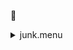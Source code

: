 &#x1F4D5; <details><summary>junk.menu</summary><blockquote><pre>&#x1F4D5; <details><summary>all_wavelength_coronal_flat.cbk</summary><blockquote><pre>&#x1F4D5; <details><summary>setupFlat.rcp</summary><blockquote><pre>diffuser  in&#x1F4D5;  diffuser  in 
cover out&#x1F4D5;  cover out 
occ		out&#x1F4D5;  occ		out 
shut	out&#x1F4D5;  shut	out 
calib	out&#x1F4D5;  calib	out 
The above code block covers:0.00 minutes of camera integration + hardware moves and overhead</pre></blockquote></details>&#x1F4D8; <details><summary>setupDark.rcp</summary><blockquote><pre>shut	in&#x1F4D5;  shut	in 
The above code block covers:0.00 minutes of camera integration + hardware moves and overhead</pre></blockquote></details>&#x1F4D9; <details><summary>dark_01wave_1beam_16sums_10rep_BOTH.rcp</summary><blockquote><pre>shut	in&#x1F4D5;  shut	in 
data	rcam	both	656.28	16&#x1F4D9;  data	rcam	both	656.28	16 
data	rcam	both	656.28	16&#x1F4D9;  data	rcam	both	656.28	16 
data	rcam	both	656.28	16&#x1F4D9;  data	rcam	both	656.28	16 
data	rcam	both	656.28	16&#x1F4D9;  data	rcam	both	656.28	16 
data	rcam	both	656.28	16&#x1F4D9;  data	rcam	both	656.28	16 
data	rcam	both	656.28	16&#x1F4D9;  data	rcam	both	656.28	16 
data	rcam	both	656.28	16&#x1F4D9;  data	rcam	both	656.28	16 
data	rcam	both	656.28	16&#x1F4D9;  data	rcam	both	656.28	16 
data	rcam	both	656.28	16&#x1F4D9;  data	rcam	both	656.28	16 
data	rcam	both	656.28	16&#x1F4D9;  data	rcam	both	656.28	16 
The above code block covers:0.90 minutes of camera integration + hardware moves and overhead</pre></blockquote></details>&#x1F4D9; <details><summary>setupFlat.rcp</summary><blockquote><pre>diffuser  in&#x1F4D5;  diffuser  in 
cover out&#x1F4D5;  cover out 
occ		out&#x1F4D5;  occ		out 
shut	out&#x1F4D5;  shut	out 
calib	out&#x1F4D5;  calib	out 
The above code block covers:0.00 minutes of camera integration + hardware moves and overhead</pre></blockquote></details>&#x1F4D8; <details><summary>637_FW.rcp</summary><blockquote><pre>prefilterrange 637&#x1F4D5;  prefilterrange 637 
The above code block covers:0.00 minutes of camera integration + hardware moves and overhead</pre></blockquote></details>&#x1F4D8; <details><summary>637_03wave_2beam_16sums_4rep_BOTH.rcp</summary><blockquote><pre>data	rcam	both	 637.35	   16&#x1F4D8;  data	rcam	both	 637.35	   16 
data	rcam	both	 637.40	   16&#x1F4D8;  data	rcam	both	 637.40	   16 
data	rcam	both	 637.45	   16&#x1F4D8;  data	rcam	both	 637.45	   16 
data	tcam	both	 637.35	   16&#x1F4D8;  data	tcam	both	 637.35	   16 
data	tcam	both	 637.40	   16&#x1F4D8;  data	tcam	both	 637.40	   16 
data	tcam	both	 637.45	   16&#x1F4D8;  data	tcam	both	 637.45	   16 
data	rcam	both	 637.35	   16&#x1F4D8;  data	rcam	both	 637.35	   16 
data	rcam	both	 637.40	   16&#x1F4D8;  data	rcam	both	 637.40	   16 
data	rcam	both	 637.45	   16&#x1F4D8;  data	rcam	both	 637.45	   16 
data	tcam	both	 637.35	   16&#x1F4D8;  data	tcam	both	 637.35	   16 
data	tcam	both	 637.40	   16&#x1F4D8;  data	tcam	both	 637.40	   16 
data	tcam	both	 637.45	   16&#x1F4D8;  data	tcam	both	 637.45	   16 
data	rcam	both	 637.35	   16&#x1F4D8;  data	rcam	both	 637.35	   16 
data	rcam	both	 637.40	   16&#x1F4D8;  data	rcam	both	 637.40	   16 
data	rcam	both	 637.45	   16&#x1F4D8;  data	rcam	both	 637.45	   16 
data	tcam	both	 637.35	   16&#x1F4D8;  data	tcam	both	 637.35	   16 
data	tcam	both	 637.40	   16&#x1F4D8;  data	tcam	both	 637.40	   16 
data	tcam	both	 637.45	   16&#x1F4D8;  data	tcam	both	 637.45	   16 
data	rcam	both	 637.35	   16&#x1F4D8;  data	rcam	both	 637.35	   16 
data	rcam	both	 637.40	   16&#x1F4D8;  data	rcam	both	 637.40	   16 
data	rcam	both	 637.45	   16&#x1F4D8;  data	rcam	both	 637.45	   16 
data	tcam	both	 637.35	   16&#x1F4D8;  data	tcam	both	 637.35	   16 
data	tcam	both	 637.40	   16&#x1F4D8;  data	tcam	both	 637.40	   16 
data	tcam	both	 637.45	   16&#x1F4D8;  data	tcam	both	 637.45	   16 
The above code block covers:2.17 minutes of camera integration + hardware moves and overhead</pre></blockquote></details>&#x1F4D8; <details><summary>670_FW.rcp</summary><blockquote><pre>prefilterrange 670&#x1F4D5;  prefilterrange 670 
The above code block covers:0.00 minutes of camera integration + hardware moves and overhead</pre></blockquote></details>&#x1F4D8; <details><summary>670_03wave_2beam_16sums_4rep_BOTH.rcp</summary><blockquote><pre>data	rcam	both	 670.11	   16&#x1F4D8;  data	rcam	both	 670.11	   16 
data	rcam	both	 670.16	   16&#x1F4D8;  data	rcam	both	 670.16	   16 
data	rcam	both	 670.21	   16&#x1F4D8;  data	rcam	both	 670.21	   16 
data	tcam	both	 670.11	   16&#x1F4D8;  data	tcam	both	 670.11	   16 
data	tcam	both	 670.16	   16&#x1F4D8;  data	tcam	both	 670.16	   16 
data	tcam	both	 670.21	   16&#x1F4D8;  data	tcam	both	 670.21	   16 
data	rcam	both	 670.11	   16&#x1F4D8;  data	rcam	both	 670.11	   16 
data	rcam	both	 670.16	   16&#x1F4D8;  data	rcam	both	 670.16	   16 
data	rcam	both	 670.21	   16&#x1F4D8;  data	rcam	both	 670.21	   16 
data	tcam	both	 670.11	   16&#x1F4D8;  data	tcam	both	 670.11	   16 
data	tcam	both	 670.16	   16&#x1F4D8;  data	tcam	both	 670.16	   16 
data	tcam	both	 670.21	   16&#x1F4D8;  data	tcam	both	 670.21	   16 
data	rcam	both	 670.11	   16&#x1F4D8;  data	rcam	both	 670.11	   16 
data	rcam	both	 670.16	   16&#x1F4D8;  data	rcam	both	 670.16	   16 
data	rcam	both	 670.21	   16&#x1F4D8;  data	rcam	both	 670.21	   16 
data	tcam	both	 670.11	   16&#x1F4D8;  data	tcam	both	 670.11	   16 
data	tcam	both	 670.16	   16&#x1F4D8;  data	tcam	both	 670.16	   16 
data	tcam	both	 670.21	   16&#x1F4D8;  data	tcam	both	 670.21	   16 
data	rcam	both	 670.11	   16&#x1F4D8;  data	rcam	both	 670.11	   16 
data	rcam	both	 670.16	   16&#x1F4D8;  data	rcam	both	 670.16	   16 
data	rcam	both	 670.21	   16&#x1F4D8;  data	rcam	both	 670.21	   16 
data	tcam	both	 670.11	   16&#x1F4D8;  data	tcam	both	 670.11	   16 
data	tcam	both	 670.16	   16&#x1F4D8;  data	tcam	both	 670.16	   16 
data	tcam	both	 670.21	   16&#x1F4D8;  data	tcam	both	 670.21	   16 
The above code block covers:2.17 minutes of camera integration + hardware moves and overhead</pre></blockquote></details>&#x1F4D8; <details><summary>706_FW.rcp</summary><blockquote><pre>prefilterrange 706&#x1F4D5;  prefilterrange 706 
The above code block covers:0.00 minutes of camera integration + hardware moves and overhead</pre></blockquote></details>&#x1F4D8; <details><summary>706_03wave_2beam_16sums_4rep_BLUE.rcp</summary><blockquote><pre>data	rcam	blue	 706.13	   16&#x1F4D8;  data	rcam	blue	 706.13	   16 
data	rcam	blue	 706.20	   16&#x1F4D8;  data	rcam	blue	 706.20	   16 
data	rcam	blue	 706.27	   16&#x1F4D8;  data	rcam	blue	 706.27	   16 
data	tcam	blue	 706.13	   16&#x1F4D8;  data	tcam	blue	 706.13	   16 
data	tcam	blue	 706.20	   16&#x1F4D8;  data	tcam	blue	 706.20	   16 
data	tcam	blue	 706.27	   16&#x1F4D8;  data	tcam	blue	 706.27	   16 
data	rcam	blue	 706.13	   16&#x1F4D8;  data	rcam	blue	 706.13	   16 
data	rcam	blue	 706.20	   16&#x1F4D8;  data	rcam	blue	 706.20	   16 
data	rcam	blue	 706.27	   16&#x1F4D8;  data	rcam	blue	 706.27	   16 
data	tcam	blue	 706.13	   16&#x1F4D8;  data	tcam	blue	 706.13	   16 
data	tcam	blue	 706.20	   16&#x1F4D8;  data	tcam	blue	 706.20	   16 
data	tcam	blue	 706.27	   16&#x1F4D8;  data	tcam	blue	 706.27	   16 
data	rcam	blue	 706.13	   16&#x1F4D8;  data	rcam	blue	 706.13	   16 
data	rcam	blue	 706.20	   16&#x1F4D8;  data	rcam	blue	 706.20	   16 
data	rcam	blue	 706.27	   16&#x1F4D8;  data	rcam	blue	 706.27	   16 
data	tcam	blue	 706.13	   16&#x1F4D8;  data	tcam	blue	 706.13	   16 
data	tcam	blue	 706.20	   16&#x1F4D8;  data	tcam	blue	 706.20	   16 
data	tcam	blue	 706.27	   16&#x1F4D8;  data	tcam	blue	 706.27	   16 
data	rcam	blue	 706.13	   16&#x1F4D8;  data	rcam	blue	 706.13	   16 
data	rcam	blue	 706.20	   16&#x1F4D8;  data	rcam	blue	 706.20	   16 
data	rcam	blue	 706.27	   16&#x1F4D8;  data	rcam	blue	 706.27	   16 
data	tcam	blue	 706.13	   16&#x1F4D8;  data	tcam	blue	 706.13	   16 
data	tcam	blue	 706.20	   16&#x1F4D8;  data	tcam	blue	 706.20	   16 
data	tcam	blue	 706.27	   16&#x1F4D8;  data	tcam	blue	 706.27	   16 
The above code block covers:2.17 minutes of camera integration + hardware moves and overhead</pre></blockquote></details>&#x1F4D8; <details><summary>761_FW.rcp</summary><blockquote><pre>prefilterrange 761&#x1F4D5;  prefilterrange 761 
The above code block covers:0.00 minutes of camera integration + hardware moves and overhead</pre></blockquote></details>&#x1F4D8; <details><summary>761_03wave_2beam_16sums_4rep_BOTH.rcp</summary><blockquote><pre>data	rcam	both	 761.04	   16&#x1F4D8;  data	rcam	both	 761.04	   16 
data	rcam	both	 761.10	   16&#x1F4D8;  data	rcam	both	 761.10	   16 
data	rcam	both	 761.16	   16&#x1F4D8;  data	rcam	both	 761.16	   16 
data	tcam	both	 761.04	   16&#x1F4D8;  data	tcam	both	 761.04	   16 
data	tcam	both	 761.10	   16&#x1F4D8;  data	tcam	both	 761.10	   16 
data	tcam	both	 761.16	   16&#x1F4D8;  data	tcam	both	 761.16	   16 
data	rcam	both	 761.04	   16&#x1F4D8;  data	rcam	both	 761.04	   16 
data	rcam	both	 761.10	   16&#x1F4D8;  data	rcam	both	 761.10	   16 
data	rcam	both	 761.16	   16&#x1F4D8;  data	rcam	both	 761.16	   16 
data	tcam	both	 761.04	   16&#x1F4D8;  data	tcam	both	 761.04	   16 
data	tcam	both	 761.10	   16&#x1F4D8;  data	tcam	both	 761.10	   16 
data	tcam	both	 761.16	   16&#x1F4D8;  data	tcam	both	 761.16	   16 
data	rcam	both	 761.04	   16&#x1F4D8;  data	rcam	both	 761.04	   16 
data	rcam	both	 761.10	   16&#x1F4D8;  data	rcam	both	 761.10	   16 
data	rcam	both	 761.16	   16&#x1F4D8;  data	rcam	both	 761.16	   16 
data	tcam	both	 761.04	   16&#x1F4D8;  data	tcam	both	 761.04	   16 
data	tcam	both	 761.10	   16&#x1F4D8;  data	tcam	both	 761.10	   16 
data	tcam	both	 761.16	   16&#x1F4D8;  data	tcam	both	 761.16	   16 
data	rcam	both	 761.04	   16&#x1F4D8;  data	rcam	both	 761.04	   16 
data	rcam	both	 761.10	   16&#x1F4D8;  data	rcam	both	 761.10	   16 
data	rcam	both	 761.16	   16&#x1F4D8;  data	rcam	both	 761.16	   16 
data	tcam	both	 761.04	   16&#x1F4D8;  data	tcam	both	 761.04	   16 
data	tcam	both	 761.10	   16&#x1F4D8;  data	tcam	both	 761.10	   16 
data	tcam	both	 761.16	   16&#x1F4D8;  data	tcam	both	 761.16	   16 
The above code block covers:2.17 minutes of camera integration + hardware moves and overhead</pre></blockquote></details>&#x1F4D8; <details><summary>789_FW.rcp</summary><blockquote><pre>prefilterrange 789&#x1F4D5;  prefilterrange 789 
The above code block covers:0.00 minutes of camera integration + hardware moves and overhead</pre></blockquote></details>&#x1F4D8; <details><summary>789_03wave_2beam_16sums_4rep_BOTH.rcp</summary><blockquote><pre>data	rcam	both	 789.33	   16&#x1F4D8;  data	rcam	both	 789.33	   16 
data	rcam	both	 789.40	   16&#x1F4D8;  data	rcam	both	 789.40	   16 
data	rcam	both	 789.47	   16&#x1F4D8;  data	rcam	both	 789.47	   16 
data	tcam	both	 789.33	   16&#x1F4D8;  data	tcam	both	 789.33	   16 
data	tcam	both	 789.40	   16&#x1F4D8;  data	tcam	both	 789.40	   16 
data	tcam	both	 789.47	   16&#x1F4D8;  data	tcam	both	 789.47	   16 
data	rcam	both	 789.33	   16&#x1F4D8;  data	rcam	both	 789.33	   16 
data	rcam	both	 789.40	   16&#x1F4D8;  data	rcam	both	 789.40	   16 
data	rcam	both	 789.47	   16&#x1F4D8;  data	rcam	both	 789.47	   16 
data	tcam	both	 789.33	   16&#x1F4D8;  data	tcam	both	 789.33	   16 
data	tcam	both	 789.40	   16&#x1F4D8;  data	tcam	both	 789.40	   16 
data	tcam	both	 789.47	   16&#x1F4D8;  data	tcam	both	 789.47	   16 
data	rcam	both	 789.33	   16&#x1F4D8;  data	rcam	both	 789.33	   16 
data	rcam	both	 789.40	   16&#x1F4D8;  data	rcam	both	 789.40	   16 
data	rcam	both	 789.47	   16&#x1F4D8;  data	rcam	both	 789.47	   16 
data	tcam	both	 789.33	   16&#x1F4D8;  data	tcam	both	 789.33	   16 
data	tcam	both	 789.40	   16&#x1F4D8;  data	tcam	both	 789.40	   16 
data	tcam	both	 789.47	   16&#x1F4D8;  data	tcam	both	 789.47	   16 
data	rcam	both	 789.33	   16&#x1F4D8;  data	rcam	both	 789.33	   16 
data	rcam	both	 789.40	   16&#x1F4D8;  data	rcam	both	 789.40	   16 
data	rcam	both	 789.47	   16&#x1F4D8;  data	rcam	both	 789.47	   16 
data	tcam	both	 789.33	   16&#x1F4D8;  data	tcam	both	 789.33	   16 
data	tcam	both	 789.40	   16&#x1F4D8;  data	tcam	both	 789.40	   16 
data	tcam	both	 789.47	   16&#x1F4D8;  data	tcam	both	 789.47	   16 
The above code block covers:2.17 minutes of camera integration + hardware moves and overhead</pre></blockquote></details>&#x1F4D8; <details><summary>802_FW.rcp</summary><blockquote><pre>prefilterrange 802&#x1F4D5;  prefilterrange 802 
The above code block covers:0.00 minutes of camera integration + hardware moves and overhead</pre></blockquote></details>&#x1F4D8; <details><summary>802_03wave_2beam_16sums_4rep_BOTH.rcp</summary><blockquote><pre>data	rcam	both	 802.35	   16&#x1F4D8;  data	rcam	both	 802.35	   16 
data	rcam	both	 802.41	   16&#x1F4D8;  data	rcam	both	 802.41	   16 
data	rcam	both	 802.47	   16&#x1F4D8;  data	rcam	both	 802.47	   16 
data	tcam	both	 802.35	   16&#x1F4D8;  data	tcam	both	 802.35	   16 
data	tcam	both	 802.41	   16&#x1F4D8;  data	tcam	both	 802.41	   16 
data	tcam	both	 802.47	   16&#x1F4D8;  data	tcam	both	 802.47	   16 
data	rcam	both	 802.35	   16&#x1F4D8;  data	rcam	both	 802.35	   16 
data	rcam	both	 802.41	   16&#x1F4D8;  data	rcam	both	 802.41	   16 
data	rcam	both	 802.47	   16&#x1F4D8;  data	rcam	both	 802.47	   16 
data	tcam	both	 802.35	   16&#x1F4D8;  data	tcam	both	 802.35	   16 
data	tcam	both	 802.41	   16&#x1F4D8;  data	tcam	both	 802.41	   16 
data	tcam	both	 802.47	   16&#x1F4D8;  data	tcam	both	 802.47	   16 
data	rcam	both	 802.35	   16&#x1F4D8;  data	rcam	both	 802.35	   16 
data	rcam	both	 802.41	   16&#x1F4D8;  data	rcam	both	 802.41	   16 
data	rcam	both	 802.47	   16&#x1F4D8;  data	rcam	both	 802.47	   16 
data	tcam	both	 802.35	   16&#x1F4D8;  data	tcam	both	 802.35	   16 
data	tcam	both	 802.41	   16&#x1F4D8;  data	tcam	both	 802.41	   16 
data	tcam	both	 802.47	   16&#x1F4D8;  data	tcam	both	 802.47	   16 
data	rcam	both	 802.35	   16&#x1F4D8;  data	rcam	both	 802.35	   16 
data	rcam	both	 802.41	   16&#x1F4D8;  data	rcam	both	 802.41	   16 
data	rcam	both	 802.47	   16&#x1F4D8;  data	rcam	both	 802.47	   16 
data	tcam	both	 802.35	   16&#x1F4D8;  data	tcam	both	 802.35	   16 
data	tcam	both	 802.41	   16&#x1F4D8;  data	tcam	both	 802.41	   16 
data	tcam	both	 802.47	   16&#x1F4D8;  data	tcam	both	 802.47	   16 
The above code block covers:2.17 minutes of camera integration + hardware moves and overhead</pre></blockquote></details>&#x1F4D8; <details><summary>991_FW.rcp</summary><blockquote><pre>prefilterrange 991&#x1F4D5;  prefilterrange 991 
The above code block covers:0.00 minutes of camera integration + hardware moves and overhead</pre></blockquote></details>&#x1F4D8; <details><summary>991_03wave_2beam_16sums_4rep_BOTH.rcp</summary><blockquote><pre>data	rcam	both	 991.17	   16&#x1F4D8;  data	rcam	both	 991.17	   16 
data	rcam	both	 991.26	   16&#x1F4D8;  data	rcam	both	 991.26	   16 
data	rcam	both	 991.35	   16&#x1F4D8;  data	rcam	both	 991.35	   16 
data	tcam	both	 991.17	   16&#x1F4D8;  data	tcam	both	 991.17	   16 
data	tcam	both	 991.26	   16&#x1F4D8;  data	tcam	both	 991.26	   16 
data	tcam	both	 991.35	   16&#x1F4D8;  data	tcam	both	 991.35	   16 
data	rcam	both	 991.17	   16&#x1F4D8;  data	rcam	both	 991.17	   16 
data	rcam	both	 991.26	   16&#x1F4D8;  data	rcam	both	 991.26	   16 
data	rcam	both	 991.35	   16&#x1F4D8;  data	rcam	both	 991.35	   16 
data	tcam	both	 991.17	   16&#x1F4D8;  data	tcam	both	 991.17	   16 
data	tcam	both	 991.26	   16&#x1F4D8;  data	tcam	both	 991.26	   16 
data	tcam	both	 991.35	   16&#x1F4D8;  data	tcam	both	 991.35	   16 
data	rcam	both	 991.17	   16&#x1F4D8;  data	rcam	both	 991.17	   16 
data	rcam	both	 991.26	   16&#x1F4D8;  data	rcam	both	 991.26	   16 
data	rcam	both	 991.35	   16&#x1F4D8;  data	rcam	both	 991.35	   16 
data	tcam	both	 991.17	   16&#x1F4D8;  data	tcam	both	 991.17	   16 
data	tcam	both	 991.26	   16&#x1F4D8;  data	tcam	both	 991.26	   16 
data	tcam	both	 991.35	   16&#x1F4D8;  data	tcam	both	 991.35	   16 
data	rcam	both	 991.17	   16&#x1F4D8;  data	rcam	both	 991.17	   16 
data	rcam	both	 991.26	   16&#x1F4D8;  data	rcam	both	 991.26	   16 
data	rcam	both	 991.35	   16&#x1F4D8;  data	rcam	both	 991.35	   16 
data	tcam	both	 991.17	   16&#x1F4D8;  data	tcam	both	 991.17	   16 
data	tcam	both	 991.26	   16&#x1F4D8;  data	tcam	both	 991.26	   16 
data	tcam	both	 991.35	   16&#x1F4D8;  data	tcam	both	 991.35	   16 
The above code block covers:2.17 minutes of camera integration + hardware moves and overhead</pre></blockquote></details>&#x1F4D8; <details><summary>1074_FW.rcp</summary><blockquote><pre>prefilterrange 1074&#x1F4D5;  prefilterrange 1074 
The above code block covers:0.00 minutes of camera integration + hardware moves and overhead</pre></blockquote></details>&#x1F4D8; <details><summary>1074_03wave_2beam_16sums_4rep_BOTH.rcp</summary><blockquote><pre>data	rcam	both	1074.59	   16&#x1F4D8;  data	rcam	both	1074.59	   16 
data	rcam	both	1074.70	   16&#x1F4D8;  data	rcam	both	1074.70	   16 
data	rcam	both	1074.81	   16&#x1F4D8;  data	rcam	both	1074.81	   16 
data	tcam	both	1074.59	   16&#x1F4D8;  data	tcam	both	1074.59	   16 
data	tcam	both	1074.70	   16&#x1F4D8;  data	tcam	both	1074.70	   16 
data	tcam	both	1074.81	   16&#x1F4D8;  data	tcam	both	1074.81	   16 
data	rcam	both	1074.59	   16&#x1F4D8;  data	rcam	both	1074.59	   16 
data	rcam	both	1074.70	   16&#x1F4D8;  data	rcam	both	1074.70	   16 
data	rcam	both	1074.81	   16&#x1F4D8;  data	rcam	both	1074.81	   16 
data	tcam	both	1074.59	   16&#x1F4D8;  data	tcam	both	1074.59	   16 
data	tcam	both	1074.70	   16&#x1F4D8;  data	tcam	both	1074.70	   16 
data	tcam	both	1074.81	   16&#x1F4D8;  data	tcam	both	1074.81	   16 
data	rcam	both	1074.59	   16&#x1F4D8;  data	rcam	both	1074.59	   16 
data	rcam	both	1074.70	   16&#x1F4D8;  data	rcam	both	1074.70	   16 
data	rcam	both	1074.81	   16&#x1F4D8;  data	rcam	both	1074.81	   16 
data	tcam	both	1074.59	   16&#x1F4D8;  data	tcam	both	1074.59	   16 
data	tcam	both	1074.70	   16&#x1F4D8;  data	tcam	both	1074.70	   16 
data	tcam	both	1074.81	   16&#x1F4D8;  data	tcam	both	1074.81	   16 
data	rcam	both	1074.59	   16&#x1F4D8;  data	rcam	both	1074.59	   16 
data	rcam	both	1074.70	   16&#x1F4D8;  data	rcam	both	1074.70	   16 
data	rcam	both	1074.81	   16&#x1F4D8;  data	rcam	both	1074.81	   16 
data	tcam	both	1074.59	   16&#x1F4D8;  data	tcam	both	1074.59	   16 
data	tcam	both	1074.70	   16&#x1F4D8;  data	tcam	both	1074.70	   16 
data	tcam	both	1074.81	   16&#x1F4D8;  data	tcam	both	1074.81	   16 
The above code block covers:2.17 minutes of camera integration + hardware moves and overhead</pre></blockquote></details>&#x1F4D8; <details><summary>1079_FW.rcp</summary><blockquote><pre>prefilterrange 1079&#x1F4D5;  prefilterrange 1079 
The above code block covers:0.00 minutes of camera integration + hardware moves and overhead</pre></blockquote></details>&#x1F4D8; <details><summary>1079_03wave_2beam_16sums_4rep_BOTH.rcp</summary><blockquote><pre>data	rcam	both	1079.69	   16&#x1F4D8;  data	rcam	both	1079.69	   16 
data	rcam	both	1079.80	   16&#x1F4D8;  data	rcam	both	1079.80	   16 
data	rcam	both	1079.91	   16&#x1F4D8;  data	rcam	both	1079.91	   16 
data	tcam	both	1079.69	   16&#x1F4D8;  data	tcam	both	1079.69	   16 
data	tcam	both	1079.80	   16&#x1F4D8;  data	tcam	both	1079.80	   16 
data	tcam	both	1079.91	   16&#x1F4D8;  data	tcam	both	1079.91	   16 
data	rcam	both	1079.69	   16&#x1F4D8;  data	rcam	both	1079.69	   16 
data	rcam	both	1079.80	   16&#x1F4D8;  data	rcam	both	1079.80	   16 
data	rcam	both	1079.91	   16&#x1F4D8;  data	rcam	both	1079.91	   16 
data	tcam	both	1079.69	   16&#x1F4D8;  data	tcam	both	1079.69	   16 
data	tcam	both	1079.80	   16&#x1F4D8;  data	tcam	both	1079.80	   16 
data	tcam	both	1079.91	   16&#x1F4D8;  data	tcam	both	1079.91	   16 
data	rcam	both	1079.69	   16&#x1F4D8;  data	rcam	both	1079.69	   16 
data	rcam	both	1079.80	   16&#x1F4D8;  data	rcam	both	1079.80	   16 
data	rcam	both	1079.91	   16&#x1F4D8;  data	rcam	both	1079.91	   16 
data	tcam	both	1079.69	   16&#x1F4D8;  data	tcam	both	1079.69	   16 
data	tcam	both	1079.80	   16&#x1F4D8;  data	tcam	both	1079.80	   16 
data	tcam	both	1079.91	   16&#x1F4D8;  data	tcam	both	1079.91	   16 
data	rcam	both	1079.69	   16&#x1F4D8;  data	rcam	both	1079.69	   16 
data	rcam	both	1079.80	   16&#x1F4D8;  data	rcam	both	1079.80	   16 
data	rcam	both	1079.91	   16&#x1F4D8;  data	rcam	both	1079.91	   16 
data	tcam	both	1079.69	   16&#x1F4D8;  data	tcam	both	1079.69	   16 
data	tcam	both	1079.80	   16&#x1F4D8;  data	tcam	both	1079.80	   16 
data	tcam	both	1079.91	   16&#x1F4D8;  data	tcam	both	1079.91	   16 
The above code block covers:2.17 minutes of camera integration + hardware moves and overhead</pre></blockquote></details>&#x1F4D8; <details><summary>setupDark.rcp</summary><blockquote><pre>shut	in&#x1F4D5;  shut	in 
The above code block covers:0.00 minutes of camera integration + hardware moves and overhead</pre></blockquote></details>The above code block covers:20.42 minutes of camera integration + hardware moves and overhead</pre></blockquote></details></pre></blockquote></details>